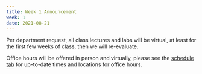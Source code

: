 ```yaml
---
title: Week 1 Announcement
week: 1
date: 2021-08-21
---
```


Per department request, all class lectures and labs will be virtual, at least for the first few weeks of class, then we will re-evaluate. 

Office hours will be offered in person and virtually, please see the [schedule tab](https://csci100.org/schedule/) for up-to-date times and locations for office hours.

